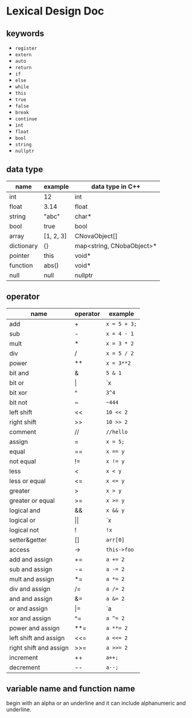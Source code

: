 # Lexical Design Doc

## keywords
+ `register`
+ `extern`
+ `auto`
+ `return`
+ `if`
+ `else`
+ `while`
+ `this`
+ `true`
+ `false`
+ `break`
+ `continue`
+ `int`
+ `float`
+ `bool`
+ `string`
+ `nullptr`

## data type
| name | example | data type in C++ |
| --- | --- | --- |
| int | 12 | int |
| float | 3.14 | float |
| string | "abc" | char* |
| bool | true | bool |
| array | [1, 2, 3] | CNovaObject[] |
| dictionary | {} | map<string, CNobaObject>* |
| pointer | this | void* |
| function | abs() | void* |
| null | null | nullptr |

## operator
| name | operator | example |
| --- | --- | --- |
| add | + | `x = 5 + 3;` |
| sub | - | `x = 4 - 1` |
| mult | * | `x = 3 * 2` |
| div | / | `x = 5 / 2` |
| power | ** | `x = 3**2` |
| bit and | & | `5 & 1` |
| bit or | \| | `x|y` |
| bit xor | ^ | `3^4` |
| bit not | ~ | `~444` |
| left shift | << | `10 << 2` |
| right shift | >> | `10 >> 2` |
| comment | // | `//hello` |
| assign | = | `x = 5;` |
| equal | == | `x == y` |
| not equal | != | `x != y` |
| less | < | `x < y` |
| less or equal | <= | `x <= y` |
| greater | > | `x > y` |
| greater or equal | >= | `x >= y` |
| logical and | && | `x && y` |
| logical or | \|\| | `x || y` |
| logical not | ! | `!x` |
| setter&getter | [] | `arr[0]` |
| access | -> | `this->foo` |
| add and assign | += | `a += 2` |
| sub and assign | -= | `a -= 2` |
| mult and assign | *= | `a *= 2` |
| div and assign | /= | `a /= 2` |
| and and assign | &= | `a &= 2` |
| or and assign | \|= | `a |= 2` |
| xor and assign | ^= | `a ^= 2` |
| power and assign | **= | `a **= 2` |
| left shift and assign | <<= | `a <<= 2` |
| right shift and assign | >>= | `a >>= 2` |
| increment | ++ | `a++;` |
| decrement | -- | `a--;` |

## variable name and function name
begin with an alpha or an underline and it can include alphanumeric and underline.